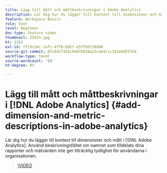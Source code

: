 ```yaml
---
title: Lägg till mått och måttbeskrivningar i Adobe Analytics
description: Lär dig hur du lägger till kontext till dimensioner och mätvärden i Adobe Analytics
feature: Workspace Basics
role: User
level: Beginner
doc-type: feature video
thumbnail: 25453.jpg
kt: 2352
exl-id: ffc9c54c-1afc-47f0-b057-e57f05139d88
source-git-commit: 8fc641743bc9e07b838a22ca64ccc15344d52764
workflow-type: tm+mt
source-wordcount: '59'
ht-degree: 0%

---
```


# Lägg till mått och måttbeskrivningar i [!DNL Adobe Analytics] {#add-dimension-and-metric-descriptions-in-adobe-analytics}

Lär dig hur du lägger till kontext till dimensioner och mått i [!DNL Adobe Analytics]. Använd beskrivningsfältet om namnet som tilldelats dina rapporter och mätvärden inte ger tillräcklig tydlighet för användarna i organisationen.

>[!VIDEO](https://video.tv.adobe.com/v/25453/?quality=12&learn=on)
